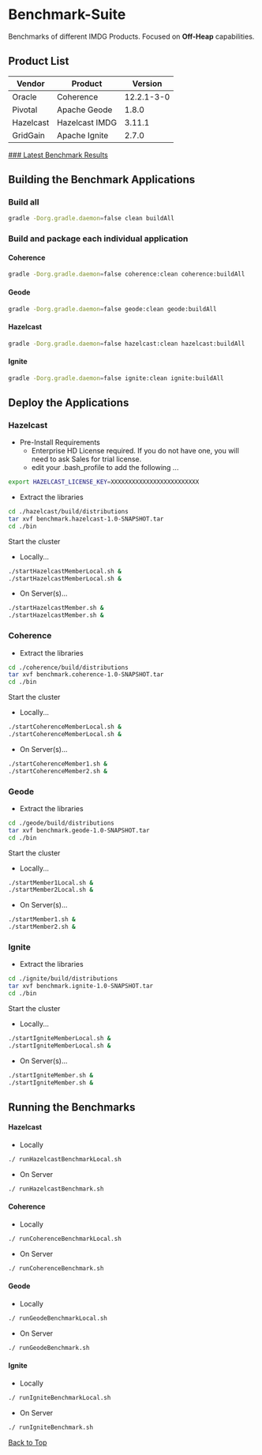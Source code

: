 
# <a name="benchmark-suite">Benchmark-Suite</a>

Benchmarks of different IMDG Products.  Focused on __Off-Heap__ capabilities.


## <a name="ProductList">Product List</a>

Vendor | Product | Version
--- |--- |---
Oracle | Coherence | 12.2.1-3-0
Pivotal | Apache Geode | 1.8.0
Hazelcast | Hazelcast IMDG | 3.11.1
GridGain | Apache Ignite | 2.7.0

<a href="https://docs.google.com/spreadsheets/d/1fe1SrNEbHsCBv3hgQkNDkVdI72kRvKmubvnW-c7xzZI">
### Latest Benchmark Results
</a>

## <a name="Build">Building the Benchmark Applications</a>

### Build all

```bash
gradle -Dorg.gradle.daemon=false clean buildAll
```

### Build and package each individual application

#### Coherence
  
```bash
gradle -Dorg.gradle.daemon=false coherence:clean coherence:buildAll
```

#### Geode

```bash
gradle -Dorg.gradle.daemon=false geode:clean geode:buildAll
```

#### Hazelcast


```bash
gradle -Dorg.gradle.daemon=false hazelcast:clean hazelcast:buildAll
```

#### Ignite

```bash
gradle -Dorg.gradle.daemon=false ignite:clean ignite:buildAll
```

## <a name="Deploy">Deploy the Applications</a>

### Hazelcast

  * Pre-Install Requirements
    * Enterprise HD License required.  If you do not have one, you will need to ask Sales for trial license.
    * edit your .bash_profile to add the following ...

```bash
export HAZELCAST_LICENSE_KEY=XXXXXXXXXXXXXXXXXXXXXXXXX
```

  * Extract the libraries

```bash
cd ./hazelcast/build/distributions
tar xvf benchmark.hazelcast-1.0-SNAPSHOT.tar
cd ./bin
```

Start the cluster
  
  * Locally...
    
```bash
./startHazelcastMemberLocal.sh &
./startHazelcastMemberLocal.sh &
```

  * On Server(s)...
    
```bash
./startHazelcastMember.sh &
./startHazelcastMember.sh &
```
### Coherence

  * Extract the libraries

```bash
cd ./coherence/build/distributions
tar xvf benchmark.coherence-1.0-SNAPSHOT.tar
cd ./bin
```
Start the cluster

  * Locally...
  
```bash
./startCoherenceMemberLocal.sh &
./startCoherenceMemberLocal.sh &
```

  * On Server(s)...

```bash
./startCoherenceMember1.sh &
./startCoherenceMember2.sh &
```

### Geode

  * Extract the libraries

```bash
cd ./geode/build/distributions
tar xvf benchmark.geode-1.0-SNAPSHOT.tar
cd ./bin
```

Start the cluster

  * Locally...
  
```bash
./startMember1Local.sh &
./startMember2Local.sh &
```

  * On Server(s)...
```bash
./startMember1.sh &
./startMember2.sh &
```

### Ignite

  * Extract the libraries

```bash
cd ./ignite/build/distributions
tar xvf benchmark.ignite-1.0-SNAPSHOT.tar
cd ./bin
```

Start the cluster

  * Locally...
  
```bash
./startIgniteMemberLocal.sh &
./startIgniteMemberLocal.sh &
```

  * On Server(s)...
```bash
./startIgniteMember.sh &
./startIgniteMember.sh &
```

## <a name="RunBenchmarks">Running the Benchmarks</a>

#### Hazelcast

  * Locally
``` bash
./ runHazelcastBenchmarkLocal.sh
```

  * On Server
``` bash
./ runHazelcastBenchmark.sh
```

#### Coherence

  * Locally
  
``` bash
./ runCoherenceBenchmarkLocal.sh
```

  * On Server
  
``` bash
./ runCoherenceBenchmark.sh
```
#### Geode

  * Locally
  
``` bash
./ runGeodeBenchmarkLocal.sh
```

  * On Server
  
``` bash
./ runGeodeBenchmark.sh
```

#### Ignite

  * Locally
  
``` bash
./ runIgniteBenchmarkLocal.sh
```

  * On Server
  
``` bash
./ runIgniteBenchmark.sh
```

<a href="#benchmark-suite">Back to Top</a>


